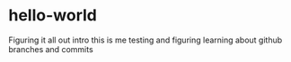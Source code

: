 # hello-world
Figuring it all out intro
this is me testing and figuring
learning about github branches and commits
